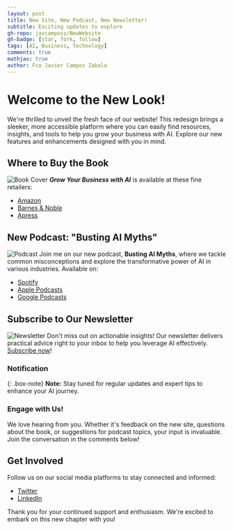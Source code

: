 ```yaml
---
layout: post
title: New Site, New Podcast, New Newsletter!
subtitle: Exciting updates to explore
gh-repo: javcamposz/NewWebsite
gh-badge: [star, fork, follow]
tags: [AI, Business, Technology]
comments: true
mathjax: true
author: Fco Javier Campos Zabala
---
```


# Welcome to the New Look!
We're thrilled to unveil the fresh face of our website! This redesign brings a sleeker, more accessible platform where you can easily find resources, insights, and tools to help you grow your business with AI. Explore our new features and enhancements designed with you in mind.

## Where to Buy the Book
![Book Cover](https://via.placeholder.com/150)
**_Grow Your Business with AI_** is available at these fine retailers:
- [Amazon](https://amazon.com)
- [Barnes & Noble](https://barnesandnoble.com)
- [Apress](https://apress.com)

## New Podcast: "Busting AI Myths"
![Podcast](https://via.placeholder.com/150)
Join me on our new podcast, **Busting AI Myths**, where we tackle common misconceptions and explore the transformative power of AI in various industries. Available on:
- [Spotify](https://spotify.com)
- [Apple Podcasts](https://apple.com/apple-podcasts/)
- [Google Podcasts](https://podcasts.google.com/)

## Subscribe to Our Newsletter
![Newsletter](https://via.placeholder.com/150)
Don't miss out on actionable insights! Our newsletter delivers practical advice right to your inbox to help you leverage AI effectively. [Subscribe now](#)!

### Notification

{: .box-note}
**Note:** Stay tuned for regular updates and expert tips to enhance your AI journey.

### Engage with Us!
We love hearing from you. Whether it's feedback on the new site, questions about the book, or suggestions for podcast topics, your input is invaluable. Join the conversation in the comments below!

## Get Involved
Follow us on our social media platforms to stay connected and informed:
- [Twitter](https://twitter.com/)
- [LinkedIn](https://linkedin.com/)

Thank you for your continued support and enthusiasm. We're excited to embark on this new chapter with you!
